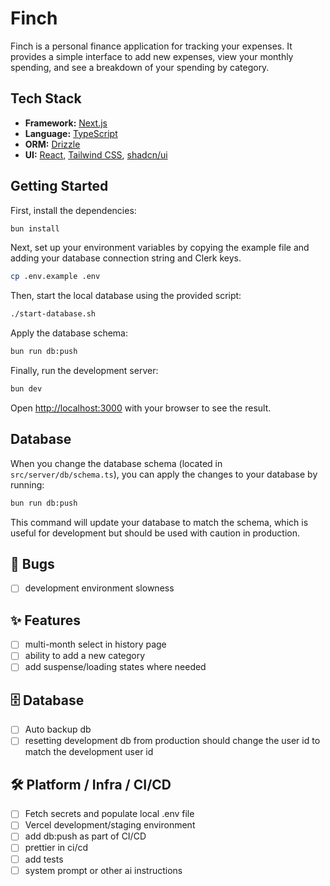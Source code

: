 # Finch

Finch is a personal finance application for tracking your expenses. It provides a simple interface to add new expenses, view your monthly spending, and see a breakdown of your spending by category.

## Tech Stack

- **Framework:** [Next.js](https://nextjs.org/)
- **Language:** [TypeScript](https://www.typescriptlang.org/)
- **ORM:** [Drizzle](https://orm.drizzle.team/)
- **UI:** [React](https://react.dev/), [Tailwind CSS](https://tailwindcss.com/), [shadcn/ui](https://ui.shadcn.com/)

## Getting Started

First, install the dependencies:

```bash
bun install
```

Next, set up your environment variables by copying the example file and adding your database connection string and Clerk keys.

```bash
cp .env.example .env
```

Then, start the local database using the provided script:

```bash
./start-database.sh
```

Apply the database schema:

```bash
bun run db:push
```

Finally, run the development server:

```bash
bun dev
```

Open [http://localhost:3000](http://localhost:3000) with your browser to see the result.

## Database

When you change the database schema (located in `src/server/db/schema.ts`), you can apply the changes to your database by running:

```bash
bun run db:push
```

This command will update your database to match the schema, which is useful for development but should be used with caution in production.

## 🐞 Bugs

- [ ] development environment slowness

## ✨ Features

- [ ] multi-month select in history page
- [ ] ability to add a new category
- [ ] add suspense/loading states where needed

## 🗄️ Database

- [ ] Auto backup db
- [ ] resetting development db from production should change the user id to match the development user id

## 🛠️ Platform / Infra / CI/CD

- [ ] Fetch secrets and populate local .env file
- [ ] Vercel development/staging environment
- [ ] add db:push as part of CI/CD
- [ ] prettier in ci/cd
- [ ] add tests
- [ ] system prompt or other ai instructions
